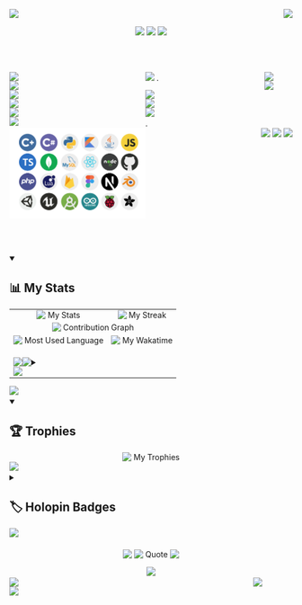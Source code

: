 <!-- Follow & Views -->
<a href="https://github.com/piyush-kokane"><img align="left" src="https://img.shields.io/github/followers/piyush-kokane?label=follow&style=social"></a>
<img align="right" src="https://komarev.com/ghpvc/?username=piyush-kokane&label=Views&color=red&style=flat">
<br>


<!-- GIF -->
<p align="center">
  <img src="https://github.com/TheDudeThatCode/TheDudeThatCode/blob/master/Assets/Developer.gif" width="150px"/>


<!-- Name & Title -->
<img src="https://readme-typing-svg.herokuapp.com?font=arial&size=42&duration=1&pause=1000&color=ffffff&center=true&multiline=true&width=1000&height=60&lines=Hi,+I'm+Piyush+Kokane!" />
<img src="https://readme-typing-svg.herokuapp.com?font=arial&size=22&duration=3000&pause=5000&color=00FF00&background=FF000000&center=true&vCenter=true&width=1000&height=32&lines=~+Welcome+to+my+GitHub!+~;~+A+Full+Stack+Developer+~;~+A+UI%2FUX+and+Product+designer+~;~+I+%E2%9D%A4%EF%B8%8F+coding+~;~+I+explore+cool+tech+projects+~;~+Let's+collaborate!+~" />

<br> <br>


<table>
  
  <!-- About Me -->
  <tr align="right">
    <img width="48%" align="left" src="https://readme-typing-svg.herokuapp.com?font=arial&weight=800&size=42&duration=1&pause=1000&background=FF000090&color=F70000&center=true&multiline=true&width=450&height=80&lines=About+Me" />
    <img width="10%" align="right" src="https://readme-typing-svg.herokuapp.com?font=arial&weight=800&size=42&duration=1&pause=1000&background=FF000090&color=F70000&center=true&multiline=true&width=100&height=86&lines=+" />
    <!---->
    <img width="48%" align="left" src="https://readme-typing-svg.herokuapp.com?font=arial&size=18&duration=1&background=FF000090&color=fb8c00&center=true&vCenter=true&multiline=false&repeat=false&width=450&height=20&lines=Building+the+future+one+commit+at+a+time" />
    <img width="10%" align="right" src="https://readme-typing-svg.herokuapp.com?font=arial&size=18&duration=1&background=FF000090&color=fb8c00&center=true&vCenter=true&multiline=false&repeat=false&width=100&height=22&lines=+" />
    <!---->
    <img width="48%" align="left" src="https://readme-typing-svg.herokuapp.com?font=arial&size=16&color=FFFFFF&background=FF000090&center=true&duration=1&multiline=true&repeat=false&width=450&height=250&lines=I'm%E2%80%8E+%E2%80%8E+passionate%E2%80%8E+%E2%80%8E+Full+Stack+Developer%E2%80%8E+%E2%80%8E+with+a%E2%80%8E+%E2%80%8E+strong+technical;background%E2%80%8E+%E2%80%8E+in%E2%80%8E+%E2%80%8E+web+development%E2%80%8E+%E2%80%8E+and%E2%80%8E+%E2%80%8E+software+engineering%2C;complemented+by%E2%80%8E+%E2%80%8E+experience+in%E2%80%8E+%E2%80%8E+UI%2FUX%E2%80%8E+%E2%80%8E+and%E2%80%8E+%E2%80%8E+Product+design.;Additionally%2C%E2%80%8E+%E2%80%8E+I+have%E2%80%8E%E2%80%8E+expertise%E2%80%8E+with+hardware+systems+allowing;me%E2%80%8E+%E2%80%8E+to+bridge%E2%80%8E+%E2%80%8E+the%E2%80%8E+%E2%80%8E+gap%E2%80%8E+%E2%80%8E+between%E2%80%8E+%E2%80%8E+software%E2%80%8E+%E2%80%8E+and%E2%80%8E%E2%80%8E+%E2%80%8E+hardware%E2%80%8E+%E2%80%8E+by;creating+integrated+solutions.+I+%E2%80%8Elove+turning+complex+problems;into+simple%2C+beautiful%2C+and+intuitive+solutions.;+;I'm+always+eager+to+learn+new+skills+and+collaborate;on+exciting+project" />
    <img width="40%" src="https://github-readme-streak-stats.herokuapp.com/?user=piyush-kokane&theme=dark&background=00000000&title_color=fb8c00&text_color=a8fdf6&icon_color=90EE90&hide_border=true" /> 
    <!---->
    <a><img width="48%" align="left" src="https://readme-typing-svg.herokuapp.com?font=arial&weight=100&size=16&duration=1&color=FFFFFF&background=FF000090&multiline=true&repeat=false&width=450&height=28&lines=%E2%80%8E+%E2%80%8E+%E2%80%8E+%E2%80%8E+%E2%80%A2+%F0%9F%96%A5%EF%B8%8F+Currently+working+on+MERN+Stack" /></a>
    <a><img width="48%" align="left" src="https://readme-typing-svg.herokuapp.com?font=arial&weight=100&size=16&duration=1&color=FFFFFF&background=FF000090&vCenter=true&repeat=false&width=450&height=21&lines=%E2%80%8E+%E2%80%8E+%E2%80%8E+%E2%80%8E+%E2%80%A2+%F0%9F%96%A5%EF%B8%8F+Currently+working+on+MERN+Stack" /></a>
    <a><img width="48%" align="left" src="https://readme-typing-svg.herokuapp.com?font=arial&weight=100&size=16&duration=1&color=FFFFFF&background=FF000090&vCenter=true&repeat=false&width=450&height=21&lines=%E2%80%8E+%E2%80%8E+%E2%80%8E+%E2%80%8E+%E2%80%A2+%F0%9F%96%A5%EF%B8%8F+Currently+working+on+MERN+Stack" /></a>
    <a><img width="48%" align="left" src="https://readme-typing-svg.herokuapp.com?font=arial&weight=100&size=16&duration=1&color=FFFFFF&background=FF000090&vCenter=true&repeat=false&width=450&height=21&lines=%E2%80%8E+%E2%80%8E+%E2%80%8E+%E2%80%8E+%E2%80%A2+%F0%9F%96%A5%EF%B8%8F+Currently+working+on+MERN+Stack" /></a>
    <a><img width="48%" align="left" src="https://readme-typing-svg.herokuapp.com?font=arial&weight=100&size=16&duration=1&color=FFFFFF&background=FF000090&vCenter=true&repeat=false&width=450&height=21&lines=%E2%80%8E+%E2%80%8E+%E2%80%8E+%E2%80%8E+%E2%80%A2+%F0%9F%96%A5%EF%B8%8F+Currently+working+on+MERN+Stack" /></a>
    <a><img width="48%" align="left" src="https://readme-typing-svg.herokuapp.com?font=arial&weight=100&size=16&duration=1&color=FFFFFF&background=FF000090&vCenter=true&repeat=false&width=450&height=21&lines=%E2%80%8E+%E2%80%8E+%E2%80%8E+%E2%80%8E+%E2%80%A2+%F0%9F%96%A5%EF%B8%8F+Currently+working+on+MERN+Stack" /></a>
  </tr>


  <tr> . <br> <br> <br> <br> . </tr>


  <!-- Tech Stack -->
  <tr>
    <div>
      <img width="48%" src="/assets/Tech-Stack.png" align="left"/>
    </div>
    <div align="right">
      <img width="48%" src="https://readme-typing-svg.herokuapp.com?font=arial&weight=800&size=42&duration=1&pause=1000&background=FF000090&color=F70000&center=true&multiline=true&width=450&height=80&lines=Tech+Stack" />
      <img width="48%" src="https://readme-typing-svg.herokuapp.com?font=arial&size=18&duration=1&background=FF000090&color=fb8c00&center=true&vCenter=true&multiline=false&repeat=false&width=450&height=20&lines=Building+digital+solutions+from+code+to+circuit" />
      <img width="48%" src="https://readme-typing-svg.herokuapp.com?font=arial&weight=100&size=16&duration=1&color=FFFFFF&background=FF000090&center=true&multiline=true&repeat=false&width=450&height=150&lines=Expertise+spanning+from+%E2%80%8E+full-stack+%E2%80%8E+web+%E2%80%8E+development+using;MERN+stack+%E2%80%8E+to+%E2%80%8E+mobile+app+development%2C%E2%80%8E+AI%2FML%2C%E2%80%8E+and+%E2%80%8E%E2%80%8E+game;development.+My+technical+proficiency+extends+to+%E2%80%8E+hardware%2C;where+I+work+with+microcontrollers+and+processors%2C+enabling;seamless+integration%E2%80%8E+%E2%80%8E+of%E2%80%8E+%E2%80%8E+software%E2%80%8E+%E2%80%8E+and%E2%80%8E+%E2%80%8E+hardware%E2%80%8E+%E2%80%8E+solutions." />
    </div>
  </tr>
  
</table>


<br> <br>


<details open>
  <summary><h2>📊 My Stats</h2></summary>
  
  <table>
    <tr />
    <tr>
      <td align="center">
        <!-- My Stats -->
        <img src="https://github-readme-stats.vercel.app/api?username=piyush-kokane&show_icons=true&theme=dark&hide_border=true&bg_color=00000000&title_color=fb8c00&text_color=ffffdd&icon_color=90EE90&include_all_commits=true&count_private=false" alt="&nbsp;My Stats" />
      </td>
      <td align="center">
        <!-- My Streak -->
        <img src="https://github-readme-streak-stats.herokuapp.com/?user=piyush-kokane&theme=dark&background=00000000&title_color=fb8c00&text_color=a8fdf6&icon_color=90EE90&hide_border=true" alt="&nbsp;My Streak" />
      </td>
    </tr>
    <tr>
      <td align="center" colspan="2">
        <!-- Contribution Graph -->
        <img src="https://github-readme-activity-graph.vercel.app/graph?username=piyush-kokane&bg_color=00000000&hide_border=true&color=ffffff&point=cccccc&title_color=fb8c00&line=fb8c00&area_color=fb8c00&area=true" alt="&nbsp;Contribution Graph" />
      </td>
    </tr>
      <tr>
      <td align="center">
        <!-- Most Used Language -->
        <img src="https://github-readme-stats.vercel.app/api/top-langs/?username=piyush-kokane&theme=dark&hide_border=true&bg_color=00000000&title_color=fb8c00&text_color=ffffff&custom_title=Top%20Languages&include_all_commits=true&count_private=false&layout=compact&langs_count=6&card_width=470" alt="&nbsp;Most Used Language" />
      </td>
      <td align="center">
        <!-- My Wakatime -->
        <img src="https://github-readme-stats.vercel.app/api/wakatime?username=ffflabs&theme=dark&hide_border=true&bg_color=00000000&title_color=fb8c00&text_color=ffffff&layout=compact&langs_count=6" alt="&nbsp;My Wakatime" />
      </td>
    </tr>
    <tr>
      <td colspan="2">
        <!-- 📊 More Stats -->
        <br>
        <img align="left" src="https://readme-typing-svg.herokuapp.com?background=FF000090&width=4&height=28&lines=+" />
          <details>
            <summary><img align="left" src="https://readme-typing-svg.herokuapp.com?font=arial&size=16&duration=1&color=fb8c00&background=FF000090&vCenter=true&multiline=false&repeat=false&width=77&height=28&lines=More+Stats" /></summary>
            <br>
            <ul>
              <li>
                <details open>
                  <summary>My Stats 1</summary>
                  <div align="center">
                    <img src="https://github-profile-trophy.vercel.app/?username=piyush-kokane&theme=radical&no-frame=true&no-bg=true&margin-w=10" alt="My Trophies" />
                  </div>
                </details>
              </li>
              <li>
                <details open>
                  <summary>My Stats 2</summary>
                  <div align="center">
                    <img src="https://github-profile-trophy.vercel.app/?username=piyush-kokane&theme=radical&no-frame=true&no-bg=true&margin-w=10" alt="My Trophies" />
                  </div>
                </details>
              </li>
              <li>
                <details open>
                  <summary>My Stats 3</summary>
                  <div align="center">
                    <img src="https://github-profile-trophy.vercel.app/?username=piyush-kokane&theme=radical&no-frame=true&no-bg=true&margin-w=10" alt="My Trophies" />
                  </div>
                </details>
              </li>
            </ul>
          </details>
        <img align="left" src="https://readme-typing-svg.herokuapp.com?background=FF000090&width=100&height=1&lines=+" />
      </td>
    </tr>
  </table>
</details>


<!-- Line -->
<img width="100%" src="https://readme-typing-svg.herokuapp.com?background=80808050&width=800&height=2&lines=+">


<!-- Trophies -->
<details open>
  <summary><h2>🏆 Trophies</h2></summary>
  <div align="center">
    <img src="https://github-profile-trophy.vercel.app/?username=piyush-kokane&theme=radical&no-frame=true&no-bg=true&margin-w=10" alt="&nbsp;My Trophies" />
  </div>
</details>


<!-- Line -->
<img width="100%" src="https://readme-typing-svg.herokuapp.com?background=80808050&width=800&height=2&lines=+">


<!-- Holopin Badges -->
<details>
  <summary><h2>🏷️ Holopin Badges</h2></summary>
  <div align="center">
    <a href="https://holopin.io/@piyushkokane"><img src="https://holopin.me/piyushkokane" alt="&nbsp;@piyushkokane&#39;s Holopin board"></a>
  </div>
</details>


<!-- Line -->
<img width="100%" src="https://readme-typing-svg.herokuapp.com?background=80808050&width=800&height=2&lines=+">
<br><br>


<!-- Quote -->
<div align="center">
  <img width="50%" align="center" src="https://readme-typing-svg.herokuapp.com?font=arial&size=64&duration=1&color=FB8C00&background=FF000000&center=true&multiline=true&repeat=false&width=500&height=38&lines=%E2%80%9C" >
  <img width="50%" align="center" src="https://readme-typing-svg.herokuapp.com?font=Roboto&weight=800&size=18&duration=1&color=808080&background=FF000000&center=true&multiline=true&repeat=false&width=500&height=105&lines=If+you+need+more+than+3+levels;of+indentation%2C+you're;screwed+anyway%2C+and+should;fix+your+program." alt="&nbsp;Quote" >
  <img width="50%" align="center" src="https://readme-typing-svg.herokuapp.com?font=arial&size=64&duration=1&color=FB8C00&background=FF000000&center=true&vCenter=true&repeat=false&width=500&height=60&lines=%E2%80%9D" >
</div>


<p align="center">
<img src="https://quotes-github-readme.vercel.app/api?type=vertical&theme=merko">
<br>
<!-- Footer -->
<img align="left" width="50" src="https://c.tenor.com/XSbD902n1fwAAAAi/rennen-fast.gif">
<img align="right" width="70" src="https://c.tenor.com/SOVMSXmWB1kAAAAi/tony-star-jumping.gif">
<img align="left" width="100%" src="https://user-images.githubusercontent.com/73097560/115834477-dbab4500-a447-11eb-908a-139a6edaec5c.gif">




<!-- Complete Tech Stack
<h2 align="center">Complete Tech Stack</h2>

![AssemblyScript](https://img.shields.io/badge/assembly%20script-%23000000.svg?style=for-the-badge&logo=assemblyscript&logoColor=white) ![C](https://img.shields.io/badge/c-%2300599C.svg?style=for-the-badge&logo=c&logoColor=white) ![C#](https://img.shields.io/badge/c%23-%23239120.svg?style=for-the-badge&logo=csharp&logoColor=white) ![C++](https://img.shields.io/badge/c++-%2300599C.svg?style=for-the-badge&logo=c%2B%2B&logoColor=white) ![CSS3](https://img.shields.io/badge/css3-%231572B6.svg?style=for-the-badge&logo=css3&logoColor=white) ![HTML5](https://img.shields.io/badge/html5-%23E34F26.svg?style=for-the-badge&logo=html5&logoColor=white) ![Java](https://img.shields.io/badge/java-%23ED8B00.svg?style=for-the-badge&logo=openjdk&logoColor=white) ![JavaScript](https://img.shields.io/badge/javascript-%23323330.svg?style=for-the-badge&logo=javascript&logoColor=%23F7DF1E) ![Kotlin](https://img.shields.io/badge/kotlin-%237F52FF.svg?style=for-the-badge&logo=kotlin&logoColor=white) ![Lua](https://img.shields.io/badge/lua-%232C2D72.svg?style=for-the-badge&logo=lua&logoColor=white) ![Objective-C](https://img.shields.io/badge/OBJECTIVE--C-%233A95E3.svg?style=for-the-badge&logo=apple&logoColor=white) ![PHP](https://img.shields.io/badge/php-%23777BB4.svg?style=for-the-badge&logo=php&logoColor=white) ![Python](https://img.shields.io/badge/python-3670A0?style=for-the-badge&logo=python&logoColor=ffdd54) ![TypeScript](https://img.shields.io/badge/typescript-%23007ACC.svg?style=for-the-badge&logo=typescript&logoColor=white) ![Firebase](https://img.shields.io/badge/firebase-%23039BE5.svg?style=for-the-badge&logo=firebase) ![Firebase](https://img.shields.io/badge/firebase-a08021?style=for-the-badge&logo=firebase&logoColor=ffcd34) ![MongoDB](https://img.shields.io/badge/MongoDB-%234ea94b.svg?style=for-the-badge&logo=mongodb&logoColor=white) ![MySQL](https://img.shields.io/badge/mysql-4479A1.svg?style=for-the-badge&logo=mysql&logoColor=white) ![Figma](https://img.shields.io/badge/figma-%23F24E1E.svg?style=for-the-badge&logo=figma&logoColor=white) ![Git](https://img.shields.io/badge/git-%23F05033.svg?style=for-the-badge&logo=git&logoColor=white) ![GitHub](https://img.shields.io/badge/github-%23121011.svg?style=for-the-badge&logo=github&logoColor=white) ![Arduino](https://img.shields.io/badge/-Arduino-00979D?style=for-the-badge&logo=Arduino&logoColor=white) ![Raspberry Pi](https://img.shields.io/badge/-Raspberry_Pi-C51A4A?style=for-the-badge&logo=Raspberry-Pi) ![Unity](https://img.shields.io/badge/unity-%23000000.svg?style=for-the-badge&logo=unity&logoColor=white)
<br><br><br><br>


My Daily Thoughts
<p align="center">
  <img src="https://quotes-github-readme.vercel.app/api?type=horizontal&border=true&theme=radical&quote=Why+do+it+by+hand+in+ten+minutes+when+you+can+automate+it+in+ten+hours?&author=My+thoughts+everyday" />
</p> -->
